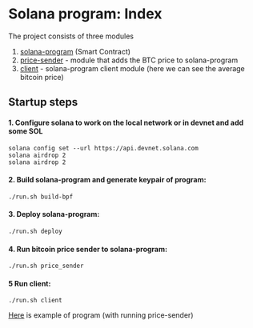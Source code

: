 # Solana program: Index

The project consists of three modules
1. [solana-program](program) (Smart Contract) 
2. [price-sender](client/src/price_sender) - module that adds the BTC price to solana-program
2. [client](client/src/client) - solana-program client module (here we can see the average bitcoin price)


## Startup steps

#### 1. Configure solana to work on the local network or in devnet and add some SOL
```
solana config set --url https://api.devnet.solana.com
solana airdrop 2
solana airdrop 2
```

#### 2. Build solana-program and generate keypair of program: 
```
./run.sh build-bpf
```

#### 3. Deploy solana-program:
```
./run.sh deploy
```

#### 4. Run bitcoin price sender to solana-program:
```
./run.sh price_sender
```

#### 5 Run client:
```
./run.sh client
```



[Here](https://explorer.solana.com/address/5hWnTmjBFCsTwxJTztNNGXHznBze42N8XReshWnWxubQ?cluster=devnet) is example of program (with running price-sender)
